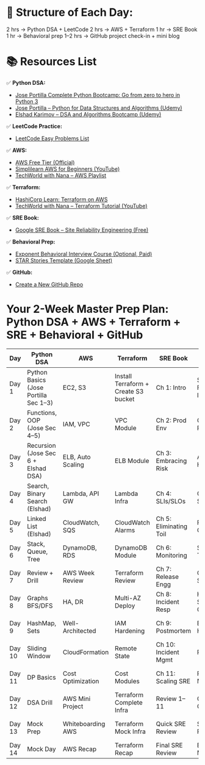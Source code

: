 
# 🔧 Structure of Each Day:
2 hrs → Python DSA + LeetCode
2 hrs → AWS + Terraform
1 hr → SRE Book
1 hr → Behavioral prep
1–2 hrs → GitHub project check-in + mini blog

# 📚 Resources List

✅ **Python DSA:**
- [Jose Portilla Complete Python Bootcamp: Go from zero to hero in Python 3](https://www.udemy.com/course/complete-python-bootcamp/)
- [Jose Portilla – Python for Data Structures and Algorithms (Udemy)](https://www.udemy.com/course/python-for-data-structures-algorithms-and-interviews/)
- [Elshad Karimov – DSA and Algorithms Bootcamp (Udemy)](https://www.udemy.com/course/data-structures-and-algorithms-bootcamp/)

✅ **LeetCode Practice:**
- [LeetCode Easy Problems List](https://leetcode.com/problemset/?difficulty=Easy)

✅ **AWS:**
- [AWS Free Tier (Official)](https://aws.amazon.com/free/)
- [Simplilearn AWS for Beginners (YouTube)](https://www.youtube.com/watch?v=3hLmDS179YE)
- [TechWorld with Nana – AWS Playlist](https://www.youtube.com/playlist?list=PLy7NrYWoggjziYQIDorlXjTvvwweTYoNC)

✅ **Terraform:**
- [HashiCorp Learn: Terraform on AWS](https://developer.hashicorp.com/terraform/tutorials/aws-get-started)
- [TechWorld with Nana – Terraform Tutorial (YouTube)](https://www.youtube.com/playlist?list=PLy7NrYWoggjz5b0Qw3tqMJBGFtdyEulcS)

✅ **SRE Book:**
- [Google SRE Book – Site Reliability Engineering (Free)](https://sre.google/books/)

✅ **Behavioral Prep:**
- [Exponent Behavioral Interview Course (Optional, Paid)](https://www.tryexponent.com/courses/behavioral-interview)
- [STAR Stories Template (Google Sheet)](https://docs.google.com/spreadsheets/d/1N97UMhU3J5YqE8Qmk1lxzI6Azqcd1gFBA1Q8QxLALyo/edit?usp=sharing)

✅ **GitHub:**
- [Create a New GitHub Repo](https://github.com/new)


# Your 2-Week Master Prep Plan: Python DSA + AWS + Terraform + SRE + Behavioral + GitHub

| Day    | Python DSA                            | AWS               | Terraform                            | SRE Book               | Behavioral            | GitHub Project          | LeetCode                 |
| ------ | ------------------------------------- | ----------------- | ------------------------------------ | ---------------------- | --------------------- | ----------------------- | ------------------------ |
| Day 1  | Python Basics (Jose Portilla Sec 1–3) | EC2, S3           | Install Terraform + Create S3 bucket | Ch 1: Intro            | STAR Framework Intro  | Repo Init + README      | 5 Easy Arrays            |
| Day 2  | Functions, OOP (Jose Sec 4–5)         | IAM, VPC          | VPC Module                           | Ch 2: Prod Env         | Conflict Resolution   | VPC Module commit       | 5 Easy Arrays/2 Pointers |
| Day 3  | Recursion (Jose Sec 6 + Elshad DSA)   | ELB, Auto Scaling | ELB Module                           | Ch 3: Embracing Risk   | Ambiguity Handling    | ELB Terraform commit    | 5 Linked List Problems   |
| Day 4  | Search, Binary Search (Elshad)        | Lambda, API GW    | Lambda Infra                         | Ch 4: SLIs/SLOs        | Ownership Stories     | Lambda deploy commit    | 5 Binary Search Problems |
| Day 5  | Linked List (Elshad)                  | CloudWatch, SQS   | CloudWatch Alarms                    | Ch 5: Eliminating Toil | Failure Ownership     | Monitoring Infra commit | 5 Trees (DFS/BFS)        |
| Day 6  | Stack, Queue, Tree                    | DynamoDB, RDS     | DynamoDB Module                      | Ch 6: Monitoring       | Scaling Teams         | DynamoDB commit         | 5 Recursion Problems     |
| Day 7  | Review + Drill                        | AWS Week Review   | Terraform Review                     | Ch 7: Release Engg     | Collaboration Story   | Code Cleanup            | 10 Mixed Problems        |
| Day 8  | Graphs BFS/DFS                        | HA, DR            | Multi-AZ Deploy                      | Ch 8: Incident Resp    | High Severity Outages | Multi-AZ Infra commit   | 5 Graph Problems         |
| Day 9  | HashMap, Sets                         | Well-Architected  | IAM Hardening                        | Ch 9: Postmortem       | Burnout Handling      | Secure Infra commit     | 5 HashMap Problems       |
| Day 10 | Sliding Window                        | CloudFormation    | Remote State                         | Ch 10: Incident Mgmt   | Prioritization        | Remote state config     | 5 Sliding Window         |
| Day 11 | DP Basics                             | Cost Optimization | Cost Modules                         | Ch 11: Scaling SRE     | People Management     | Cost Optimized Infra    | 5 DP Problems            |
| Day 12 | DSA Drill                             | AWS Mini Project  | Terraform Complete Infra             | Review 1–11            | Career Growth Story   | Full Infra Check-in     | Timed Problems           |
| Day 13 | Mock Prep                             | Whiteboarding AWS | Terraform Mock Infra                 | Quick SRE Review       | STAR Quick Review     | Dry Run Demo            | Mock Problem Set         |
| Day 14 | Mock Day                              | AWS Recap         | Terraform Recap                      | Final SRE Review       | Behavioral Mock       | Final Infra Demo        | Mock + Review            |
